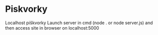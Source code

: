 # Piskvorky
Localhost piškvorky
Launch server in cmd (node . or node server.js) and then access site in browser on localhost:5000
